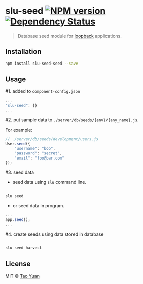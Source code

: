 # slu-seed [![NPM version][npm-image]][npm-url] [![Dependency Status][daviddm-image]][daviddm-url]

> Database seed module for [loopback](https://github.com/strongloop/loopback) applications.

## Installation

```sh
npm install slu-seed-seed --save
```
 
## Usage

#1. added to `component-config.json`

```js
...
"slu-seed": {}
...

```
 
#2. put sample data to `./server/db/seeds/{env}/{any_name}.js`.

For example:

```js
// ./server/db/seeds/development/users.js
User.seed({
    "username": "bob",
    "password": "secret",
    "email": "foo@bar.com"
});
```

#3. seed data

* seed data using `slu` command line.

```sh

slu seed

```

* or seed data in program.

```js
...
app.seed();
...
```

#4. create seeds using data stored in database

```sh

slu seed harvest

```

## License

MIT © [Tao Yuan]()

[npm-image]: https://badge.fury.io/js/slu-seed.svg
[npm-url]: https://npmjs.org/package/slu-seed
[travis-image]: https://travis-ci.org/taoyuan/slu-seed.svg?branch=master
[travis-url]: https://travis-ci.org/taoyuan/slu-seed
[daviddm-image]: https://david-dm.org/taoyuan/slu-seed.svg?theme=shields.io
[daviddm-url]: https://david-dm.org/taoyuan/slu-seed
[coveralls-image]: https://coveralls.io/repos/taoyuan/slu-seed/badge.svg
[coveralls-url]: https://coveralls.io/r/taoyuan/slu-seed
